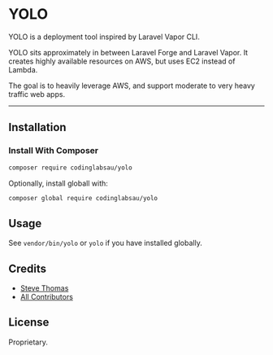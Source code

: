 # YOLO

YOLO is a deployment tool inspired by Laravel Vapor CLI. 

YOLO sits approximately in between Laravel Forge and Laravel Vapor. It creates highly available resources on AWS, but uses EC2 instead of Lambda.

The goal is to heavily leverage AWS, and support moderate to very heavy traffic web apps. 

___
## Installation

### Install With Composer
```bash
composer require codinglabsau/yolo
```

Optionally, install globall with:
```bash
composer global require codinglabsau/yolo
```

## Usage
See `vendor/bin/yolo` or `yolo` if you have installed globally.

## Credits
- [Steve Thomas](https://github.com/stevethomas)
- [All Contributors](https://github.com/codinglabsau/yolo/contributors)

## License
Proprietary.
